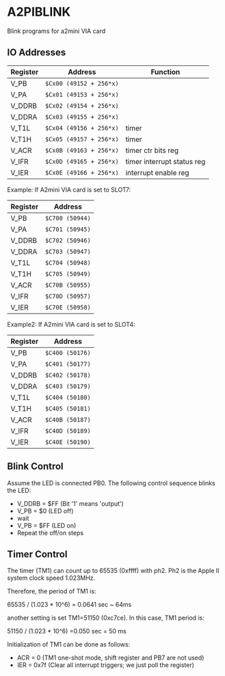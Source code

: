 # A2PIBLINK

Blink programs for a2mini VIA card 

## IO Addresses

|Register|Address| Function |
|--|--|--|
| V_PB    | `$Cx00 (49152 + 256*x)` ||
| V_PA    | `$Cx01 (49153 + 256*x)` ||
| V_DDRB  | `$Cx02 (49154 + 256*x)` ||
| V_DDRA  |	`$Cx03 (49155 + 256*x)` ||
| V_T1L   | `$Cx04 (49156 + 256*x)` | timer|
| V_T1H   | `$Cx05 (49157 + 256*x)` | timer|
| V_ACR   | `$Cx0B (49163 + 256*x)` | timer ctr bits reg|
| V_IFR   | `$Cx0D (49165 + 256*x)` | timer interrupt status reg|
| V_IER   | `$Cx0E (49166 + 256*x)` | interrupt enable reg|

Example: If A2mini VIA card is set to SLOT7:

|Register|Address|
|--|--|
| V_PB    | `$C700 (50944)` |
| V_PA    | `$C701 (50945)` |
| V_DDRB  | `$C702 (50946)` |
| V_DDRA  |	`$C703 (50947)` |
| V_T1L   | `$C704 (50948)` |
| V_T1H   | `$C705 (50949)` |
| V_ACR   | `$C70B (50955)` |
| V_IFR   | `$C70D (50957)` |
| V_IER   | `$C70E (50958)` |

Example2: If A2mini VIA card is set to SLOT4:

|Register|Address|
|--|--|
| V_PB    | `$C400 (50176)` |
| V_PA    | `$C401 (50177)` |
| V_DDRB  | `$C402 (50178)` |
| V_DDRA  |	`$C403 (50179)` |
| V_T1L   | `$C404 (50180)` |
| V_T1H   | `$C405 (50181)` |
| V_ACR   | `$C40B (50187)` |
| V_IFR   | `$C40D (50189)` |
| V_IER   | `$C40E (50190)` |

## Blink Control

Assume the LED is connected PB0. The following control sequence blinks the LED:

* V_DDRB = $FF (Bit '1' means 'output')
* V_PB = $0 (LED off)
* wait
* V_PB = $FF (LED on)
* Repeat the off/on steps

## Timer Control

The timer (TM1) can count up to 65535 (0xffff) with ph2. Ph2 is the Apple II system clock speed 1.023MHz.

Therefore, the period of TM1 is:

65535 / (1.023 * 10^6) = 0.0641 sec ~ 64ms

another setting is set TM1=51150 (0xc7ce). In this case, TM1 period is:

51150 / (1.023 * 10^6) =0.050 sec = 50 ms

Initialization of TM1 can be done as follows:

* ACR = 0 (TM1 one-shot mode, shift register and PB7 are not used)
* IER = 0x7f (Clear all interrupt triggers; we just poll the register)

